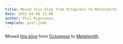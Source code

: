 ```yaml
---
title: Moved this blog from Octopress to Metalsmith.
date: 2015-04-08 13:00
author: Phil Rigovanov
template: post.jade
---
```


Moved [this blog](http://rigovanov.ru/) from [Octopress](http://octopress.org/) to [Metalsmith](http://www.metalsmith.io/).
